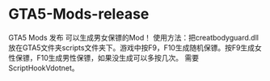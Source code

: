 # GTA5-Mods-release
GTA5 Mods 发布
可以生成男女保镖的Mod！
使用方法：把creatbodyguard.dll放在GTA5文件夹scripts文件夹下。游戏中按F9，F10生成随机保镖。按F9生成女性保镖，F10生成男性保镖，如果没生成可以多按几次。
需要ScriptHookVdotnet。

